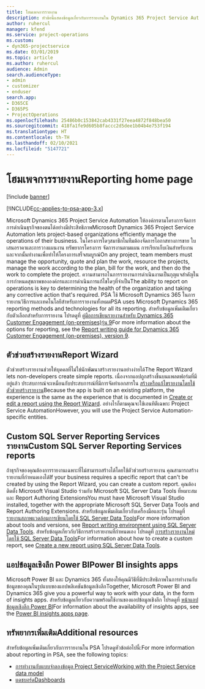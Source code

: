 ```yaml
---
title: โฮมเพจการรายงาน
description: หัวข้อนี้แสดงข้อมูลเกี่ยวกับการรายงานใน Dynamics 365 Project Service Automation
author: ruhercul
manager: kfend
ms.service: project-operations
ms.custom:
- dyn365-projectservice
ms.date: 03/01/2019
ms.topic: article
ms.author: ruhercul
audience: Admin
search.audienceType:
- admin
- customizer
- enduser
search.app:
- D365CE
- D365PS
- ProjectOperations
ms.openlocfilehash: 25486b0c153842cab4331f27eea4872f848bea50
ms.sourcegitcommit: 418fa1fe9d605b8faccc2d5dee1b04b4e753f194
ms.translationtype: HT
ms.contentlocale: th-TH
ms.lasthandoff: 02/10/2021
ms.locfileid: "5147721"
---
```

# <a name="reporting-home-page"></a><span data-ttu-id="4c134-103">โฮมเพจการรายงาน</span><span class="sxs-lookup"><span data-stu-id="4c134-103">Reporting home page</span></span>

[!include [banner](../includes/psa-now-project-operations.md)]

[!INCLUDE[cc-applies-to-psa-app-3.x](../includes/cc-applies-to-psa-app-3x.md)]

<span data-ttu-id="4c134-104">Microsoft Dynamics 365 Project Service Automation ให้องค์กรตามโครงการจัดการการดำเนินธุรกิจของตนได้อย่างมีประสิทธิภาพ</span><span class="sxs-lookup"><span data-stu-id="4c134-104">Microsoft Dynamics 365 Project Service Automation lets project-based organizations efficiently manage the operations of their business.</span></span> <span data-ttu-id="4c134-105">ในโครงการใดๆสมาชิกในทีมต้องจัดการโอกาสทางการขาย ใบเสนอราคาและการวางแผนงาน ทรัพยากรโครงการ จัดการงานตามแผน การเรียกเก็บเงินสำหรับงาน และจากนั้นทำงานเพื่อทำให้โครงการเสร็จสมบูรณ์</span><span class="sxs-lookup"><span data-stu-id="4c134-105">On any project, team members must manage the opportunity, quote and plan the work, resource the projects, manage the work according to the plan, bill for the work, and then do the work to complete the project.</span></span> <span data-ttu-id="4c134-106">ความสามารถในการรายงานการดำเนินงานเป็นกุญแจสำคัญในการกำหนดสุขภาพขององค์กรและการดำเนินการแก้ไขใดๆที่จำเป็น</span><span class="sxs-lookup"><span data-stu-id="4c134-106">The ability to report on operations is key to determining the health of the organization and taking any corrective action that's required.</span></span> <span data-ttu-id="4c134-107">PSA ใช้ Microsoft Dynamics 365 ในการรายงานวิธีการและเทคโนโลยีสำหรับการรายงานทั้งหมด</span><span class="sxs-lookup"><span data-stu-id="4c134-107">PSA uses Microsoft Dynamics 365 reporting methods and technologies for all its reporting.</span></span> <span data-ttu-id="4c134-108">สำหรับข้อมูลเพิ่มเติมเกี่ยวกับตัวเลือกสำหรับการรายงาน โปรดดูที่ [คู่มือการเขียนรายงานสำหรับ Dynamics 365 Customer Engagement (on-premises)รุ่น 9](https://docs.microsoft.com/dynamics365/customerengagement/on-premises/analytics/reporting-analytics-with-dynamics-365)</span><span class="sxs-lookup"><span data-stu-id="4c134-108">For more information about the options for reporting, see the [Report writing guide for Dynamics 365 Customer Engagement (on-premises), version 9](https://docs.microsoft.com/dynamics365/customerengagement/on-premises/analytics/reporting-analytics-with-dynamics-365).</span></span>

## <a name="report-wizard"></a><span data-ttu-id="4c134-109">ตัวช่วยสร้างรายงาน</span><span class="sxs-lookup"><span data-stu-id="4c134-109">Report Wizard</span></span>

<span data-ttu-id="4c134-110">ตัวช่วยสร้างรายงานช่วยให้บุคคลที่ไม่ใช่นักพัฒนาสร้างรายงานอย่างง่ายได้</span><span class="sxs-lookup"><span data-stu-id="4c134-110">The Report Wizard lets non-developers create simple reports.</span></span> <span data-ttu-id="4c134-111">เนื่องจากแอปถูกสร้างขึ้นบนแพลตฟอร์มที่มีอยู่แล้ว ประสบการณ์จะเหมือนกับประสบการณ์ที่มีการจัดทำเอกสารใน [สร้างหรือแก้ไขรายงานโดยใช้ตัวช่วยสร้างรายงาน](https://docs.microsoft.com/dynamics365/customerengagement/on-premises/basics/create-edit-copy-report-wizard)</span><span class="sxs-lookup"><span data-stu-id="4c134-111">Because the app is built on an existing platform, the experience is the same as the experience that is documented in [Create or edit a report using the Report Wizard](https://docs.microsoft.com/dynamics365/customerengagement/on-premises/basics/create-edit-copy-report-wizard).</span></span> <span data-ttu-id="4c134-112">อย่างไรก็ตามคุณจะใช้เอนทิตีเฉพาะ Project Service Automation</span><span class="sxs-lookup"><span data-stu-id="4c134-112">However, you will use the Project Service Automation-specific entities.</span></span>

## <a name="custom-sql-server-reporting-services-reports"></a><span data-ttu-id="4c134-113">Custom SQL Server Reporting Services รายงาน</span><span class="sxs-lookup"><span data-stu-id="4c134-113">Custom SQL Server Reporting Services reports</span></span>

<span data-ttu-id="4c134-114">ถ้าธุรกิจของคุณต้องการรายงานเฉพาะที่ไม่สามารถสร้างได้โดยใช้ตัวช่วยสร้างรายงาน คุณสามารถสร้างรายงานที่กำหนดเองได้</span><span class="sxs-lookup"><span data-stu-id="4c134-114">If your business requires a specific report that can't be created by using the Report Wizard, you can create a custom report.</span></span> <span data-ttu-id="4c134-115">คุณต้องติดตั้ง Microsoft Visual Studio ร่วมกับ Microsoft SQL Server Data Tools ที่หมาะสมและ Report Authoring Extensions</span><span class="sxs-lookup"><span data-stu-id="4c134-115">You must have Microsoft Visual Studio installed, together with the appropriate Microsoft SQL Server Data Tools and Report Authoring Extensions.</span></span> <span data-ttu-id="4c134-116">สำหรับข้อมูลเพิ่มเติมเกี่ยวกับเครื่องมือและรุ่น โปรดดูที่ [รายงานสภาพแวดล้อมการเขียนโดยใช้ SQL Server Data Tools](https://docs.microsoft.com/dynamics365/customerengagement/on-premises/analytics/report-writing-environment-using-sql-server-data-tools)</span><span class="sxs-lookup"><span data-stu-id="4c134-116">For more information about tools and versions, see [Report writing environment using SQL Server Data Tools](https://docs.microsoft.com/dynamics365/customerengagement/on-premises/analytics/report-writing-environment-using-sql-server-data-tools).</span></span> <span data-ttu-id="4c134-117">สำหรับข้อมูลเกี่ยวกับวิธีการสร้างรายงานที่กำหนดเอง โปรดดูที่ [การสร้างรายงานใหม่โดยใช้ SQL Server Data Tools](https://docs.microsoft.com/dynamics365/customerengagement/on-premises/analytics/create-a-new-report-using-sql-server-data-tools)</span><span class="sxs-lookup"><span data-stu-id="4c134-117">For information about how to create a custom report, see [Create a new report using SQL Server Data Tools](https://docs.microsoft.com/dynamics365/customerengagement/on-premises/analytics/create-a-new-report-using-sql-server-data-tools).</span></span>

## <a name="power-bi-insights-apps"></a><span data-ttu-id="4c134-118">แอปข้อมูลเชิงลึก Power BI</span><span class="sxs-lookup"><span data-stu-id="4c134-118">Power BI insights apps</span></span>

<span data-ttu-id="4c134-119">Microsoft Power BI และ Dynamics 365 ทั้งสองให้คุณมีวิธีที่มีประสิทธิภาพในการทำงานกับข้อมูลของคุณในรูปแบบของแอปพลิเคชันข้อมูลเชิงลึก</span><span class="sxs-lookup"><span data-stu-id="4c134-119">Together, Microsoft Power BI and Dynamics 365 give you a powerful way to work with your data, in the form of insights apps.</span></span> <span data-ttu-id="4c134-120">สำหรับข้อมูลเกี่ยวกับความพร้อมใช้งานของแอปข้อมูลเชิงลึก โปรดดูที่ [หน้าแอปข้อมูลเชิงลึก Power BI](https://powerbi.microsoft.com/power-bi-insights-apps/)</span><span class="sxs-lookup"><span data-stu-id="4c134-120">For information about the availability of insights apps, see the [Power BI insights apps page](https://powerbi.microsoft.com/power-bi-insights-apps/).</span></span>


## <a name="additional-resources"></a><span data-ttu-id="4c134-121">ทรัพยากรเพิ่มเติม</span><span class="sxs-lookup"><span data-stu-id="4c134-121">Additional resources</span></span>
<span data-ttu-id="4c134-122">สำหรับข้อมูลเพิ่มเติมเกี่ยวกับการรายงานใน PSA โปรดดูหัวข้อต่อไปนี้:</span><span class="sxs-lookup"><span data-stu-id="4c134-122">For more information about reporting in PSA, see the following topics:</span></span>

- [<span data-ttu-id="4c134-123">การทำงานกับแบบจำลองข้อมูล Project Service</span><span class="sxs-lookup"><span data-stu-id="4c134-123">Working with the Project Service data model</span></span>](reports-working-project-service-data-model.md)
- [<span data-ttu-id="4c134-124">แดชบอร์ด</span><span class="sxs-lookup"><span data-stu-id="4c134-124">Dashboards</span></span>](reports-dashboards.md)

